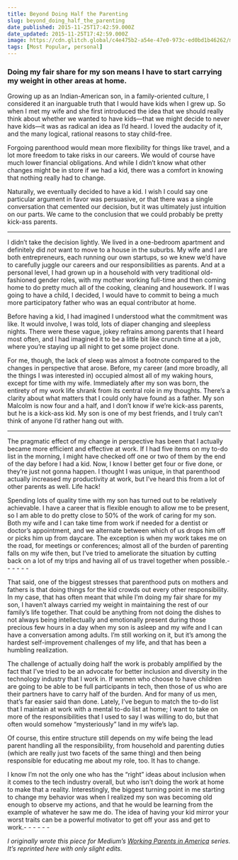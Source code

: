 ```yaml
---
title: Beyond Doing Half the Parenting
slug: beyond_doing_half_the_parenting
date_published: 2015-11-25T17:42:59.000Z
date_updated: 2015-11-25T17:42:59.000Z
image: https://cdn.glitch.global/c4e475b2-a54e-47e0-973c-ed0bd1b46262/malcolm-on-drums.jpg?v=1669958367128
tags: [Most Popular, personal]
---
```


### Doing my fair share for my son means I have to start carrying my weight in other areas at home.

Growing up as an Indian-American son, in a family-oriented culture, I considered it an inarguable truth that I would have kids when I grew up. So when I met my wife and she first introduced the idea that we should really think about whether we wanted to have kids—that we might decide to never have kids—it was as radical an idea as I’d heard. I loved the audacity of it, and the many logical, rational reasons to stay child-free.

Forgoing parenthood would mean more flexibility for things like travel, and a lot more freedom to take risks in our careers. We would of course have much lower financial obligations. And while I didn’t know what other changes might be in store if we had a kid, there was a comfort in knowing that nothing really had to change.

Naturally, we eventually decided to have a kid. I wish I could say one particular argument in favor was persuasive, or that there was a single conversation that cemented our decision, but it was ultimately just intuition on our parts. We came to the conclusion that we could probably be pretty kick-ass parents.

---

I didn’t take the decision lightly. We lived in a one-bedroom apartment and definitely did *not* want to move to a house in the suburbs. My wife and I are both entrepreneurs, each running our own startups, so we knew we’d have to carefully juggle our careers and our responsibilities as parents. And at a personal level, I had grown up in a household with very traditional old-fashioned gender roles, with my mother working full-time and then coming home to do pretty much all of the cooking, cleaning and housework. If I was going to have a child, I decided, I would have to commit to being a much more participatory father who was an equal contributor at home.

Before having a kid, I had imagined I understood what the commitment was like. It would involve, I was told, lots of diaper changing and sleepless nights. There were these vague, jokey refrains among parents that I heard most often, and I had imagined it to be a little bit like crunch time at a job, where you’re staying up all night to get some project done.

For me, though, the lack of sleep was almost a footnote compared to the changes in perspective that arose. Before, my career (and more broadly, all the things I was interested in) occupied almost all of my waking hours, except for time with my wife. Immediately after my son was born, the entirety of my work life shrank from its central role in my thoughts. There’s a clarity about what matters that I could only have found as a father. My son Malcolm is now four and a half, and I don’t know if we’re kick-ass parents, but he is a kick-ass kid. My son is one of my best friends, and I truly can’t think of anyone I’d rather hang out with.

---

The pragmatic effect of my change in perspective has been that I actually became more efficient and effective at work. If I had five items on my to-do list in the morning, I might have checked off one or two of them by the end of the day before I had a kid. Now, I know I better get four or five done, or they’re just not gonna happen. I thought I was unique, in that parenthood actually increased my productivity at work, but I’ve heard this from a lot of other parents as well. Life hack!

Spending lots of quality time with my son has turned out to be relatively achievable. I have a career that is flexible enough to allow me to be present, so I am able to do pretty close to 50% of the work of caring for my son. Both my wife and I can take time from work if needed for a dentist or doctor’s appointment, and we alternate between which of us drops him off or picks him up from daycare. The exception is when my work takes me on the road, for meetings or conferences; almost all of the burden of parenting falls on my wife then, but I’ve tried to ameliorate the situation by cutting back on a lot of my trips and having all of us travel together when possible.- - - - - -

That said, one of the biggest stresses that parenthood puts on mothers and fathers is that doing things for the kid crowds out every other responsibility. In my case, that has often meant that while I’m doing my fair share for my son, I haven’t always carried my weight in maintaining the rest of our family’s life together. That could be anything from not doing the dishes to not always being intellectually and emotionally present during those precious few hours in a day when my son is asleep and my wife and I can have a conversation among adults. I’m still working on it, but it’s among the hardest self-improvement challenges of my life, and that has been a humbling realization.

The challenge of actually doing half the work is probably amplified by the fact that I’ve tried to be an advocate for better inclusion and diversity in the technology industry that I work in. If women who choose to have children are going to be able to be full participants in tech, then those of us who are their partners have to carry half of the burden. And for many of us men, that’s far easier said than done. Lately, I’ve begun to match the to-do list that I maintain at work with a mental to-do list at home; I want to take on more of the responsibilities that I used to say I was willing to do, but that often would somehow “mysteriously” land in my wife’s lap.

Of course, this entire structure still depends on my wife being the lead parent handling all the responsibility, from household and parenting duties (which are really just two facets of the same thing) and then being responsible for educating me about my role, too. It has to change.

I know I’m not the only one who has the “right” ideas about inclusion when it comes to the tech industry overall, but who isn’t doing the work at home to make that a reality. Interestingly, the biggest turning point in me starting to change my behavior was when I realized my son was becoming old enough to observe my actions, and that he would be learning from the example of whatever he saw me do. The idea of having your kid mirror your worst traits can be a powerful motivator to get off your ass and get to work.- - - - - -

*I originally wrote this piece for Medium’s [Working Parents in America](https://medium.com/working-parents-in-america/beyond-doing-half-the-parenting-d92996d7a106) series. It’s reprinted here with only slight edits.*
